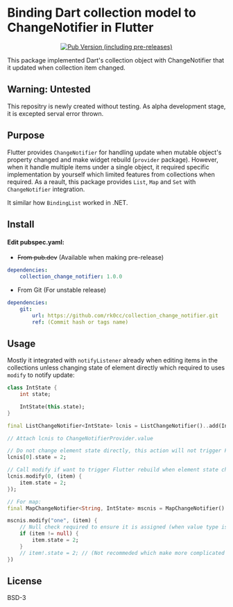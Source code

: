 # Binding Dart collection model to ChangeNotifier in Flutter

<p align="center">
    <a href="https://pub.dev/packages/collection_change_notifier"><img alt="Pub Version (including pre-releases)" src="https://img.shields.io/pub/v/collection_change_notifier?include_prereleases&style=for-the-badge"/></a>
</p>

This package implemented Dart's collection object with ChangeNotifier that it updated when collection item changed.

## Warning: Untested

This repositry is newly created without testing. As alpha development stage, it is excepted serval error thrown.

## Purpose

Flutter provides `ChangeNotifier` for handling update when mutable object's property changed and make widget rebuild (`provider` package).
However, when it handle multiple items under a single object, it required specific implementation by yourself which limited features from collections when required.
As a reault, this package provides `List`, `Map` and `Set` with `ChangeNotifier` integration.

It similar how `BindingList` worked in .NET.

## Install

#### Edit pubspec.yaml:

* ~~From pub.dev~~ (Available when making pre-release)

```yaml
dependencies:
    collection_change_notifier: 1.0.0
```

* From Git (For unstable release)

```yaml
dependencies:
    git:
        url: https://github.com/rk0cc/collection_change_notifier.git
        ref: (Commit hash or tags name)
```

## Usage

Mostly it integrated with `notifyListener` already when editing items in the collections unless changing state of element directly
which required to uses `modify` to notify update:

```dart
class IntState {
    int state;

    IntState(this.state);
}

final ListChangeNotifier<IntState> lcnis = ListChangeNotifier()..add(IntState(1));

// Attach lcnis to ChangeNotifierProvider.value

// Do not change element state directly, this action will not trigger Flutter to rebuild context.
lcnis[0].state = 2;

// Call modify if want to trigger Flutter rebuild when element state changed via `modify`:
lcnis.modify(0, (item) {
    item.state = 2;
});

// For map:
final MapChangeNotifier<String, IntState> mscnis = MapChangeNotifier()..["one"] = IntState(1);

mscnis.modify("one", (item) {
    // Null check required to ensure it is assigned (when value type is non-nullable)
    if (item != null) {
        item.state = 2;
    }
    // item!.state = 2; // (Not recommeded which make more complicated for error hadling)
})
```

## License

BSD-3